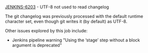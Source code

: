 [JENKINS-6203](https://issues.jenkins-ci.org/browse/JENKINS-6203) - UTF-8 not used to read changelog

The git changelog was previously processed with the default runtime
character set, even though git writes it (by default) as UTF-8.

Other issues explored by this job include:

* Jenkins pipeline warning "Using the ‘stage’ step without a block argument is deprecated"
